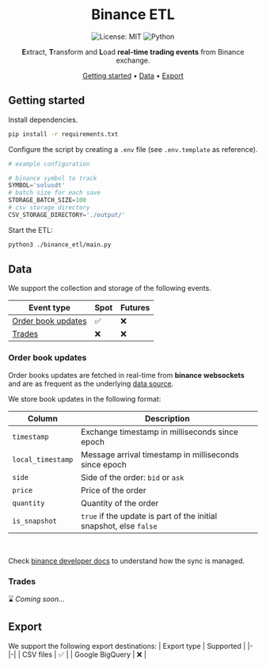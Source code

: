 <div align="center">

# Binance ETL

![License: MIT](https://img.shields.io/badge/License-MIT-yellow.svg)
![Python](https://img.shields.io/badge/python-%3E=3.12-blue)


**E**xtract, **T**ransform and **L**oad **real-time trading events** from Binance exchange.

[Getting started](#getting-started) •
[Data](#data) •
[Export](#export)

</div>

## Getting started

Install dependencies.

```sh
pip install -r requirements.txt
```

Configure the script by creating a `.env` file (see `.env.template` as reference).

```python
# example configuration

# binance symbol to track
SYMBOL='solusdt'
# batch size for each save
STORAGE_BATCH_SIZE=100
# csv storage directory
CSV_STORAGE_DIRECTORY='./output/'
```

Start the ETL:

```sh
python3 ./binance_etl/main.py
```

## Data

We support the collection and storage of the following events.

| Event type | Spot | Futures |
|-|-|-|
| [Order book updates](#order-book-updates) | ✅ | ❌ |
| [Trades](#trades) | ❌ | ❌ |

### Order book updates
Order books updates are fetched in real-time from **binance websockets** and are as frequent as the underlying [data source][binance-spot-depth-updates].
<br>

We store book updates in the following format:
<br>

| Column | Description |
|-|-|
| `timestamp` | Exchange timestamp in milliseconds since epoch |
| `local_timestamp` | Message arrival timestamp in milliseconds since epoch |
| `side` | Side of the order: `bid` or `ask` |
| `price` | Price of the order |
| `quantity` | Quantity of the order |
| `is_snapshot` | `true` if the update is part of the initial snapshot, else `false` |

<br>

Check [binance developer docs][binance-developer-docs-how-to-manage-local-book] to understand how the sync is managed.

### Trades
⌛ *Coming soon...*

## Export
We support the following export destinations:
| Export type | Supported |
|-|-|
| CSV files | ✅ |
| Google BigQuery | ❌ |


[binance-developer-docs-how-to-manage-local-book]: https://binance-docs.github.io/apidocs/spot/en/#how-to-manage-a-local-order-book-correctly
[binance-spot-depth-updates]: https://binance-docs.github.io/apidocs/spot/en/#diff-depth-stream
